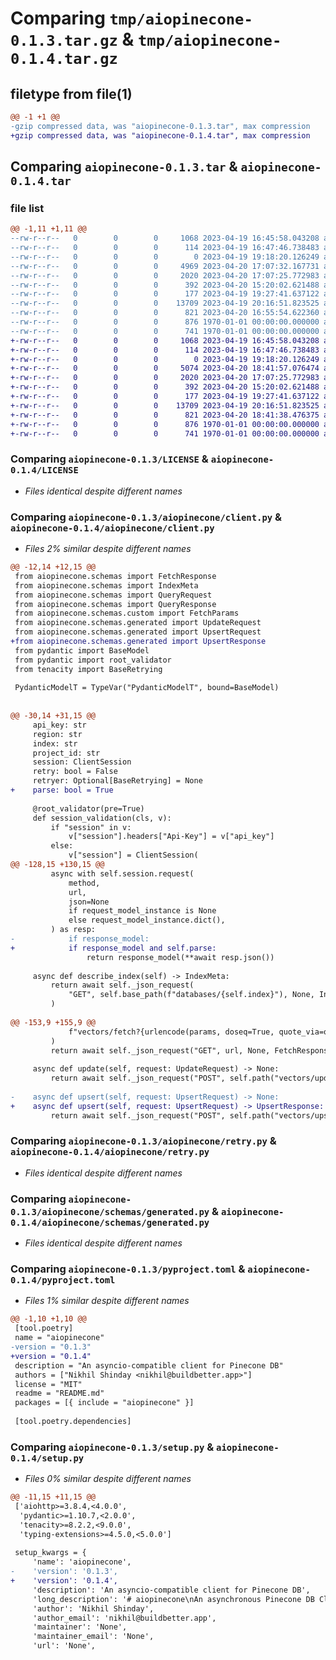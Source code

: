 # Comparing `tmp/aiopinecone-0.1.3.tar.gz` & `tmp/aiopinecone-0.1.4.tar.gz`

## filetype from file(1)

```diff
@@ -1 +1 @@
-gzip compressed data, was "aiopinecone-0.1.3.tar", max compression
+gzip compressed data, was "aiopinecone-0.1.4.tar", max compression
```

## Comparing `aiopinecone-0.1.3.tar` & `aiopinecone-0.1.4.tar`

### file list

```diff
@@ -1,11 +1,11 @@
--rw-r--r--   0        0        0     1068 2023-04-19 16:45:58.043208 aiopinecone-0.1.3/LICENSE
--rw-r--r--   0        0        0      114 2023-04-19 16:47:46.738483 aiopinecone-0.1.3/README.md
--rw-r--r--   0        0        0        0 2023-04-19 19:18:20.126249 aiopinecone-0.1.3/aiopinecone/__init__.py
--rw-r--r--   0        0        0     4969 2023-04-20 17:07:32.167731 aiopinecone-0.1.3/aiopinecone/client.py
--rw-r--r--   0        0        0     2020 2023-04-20 17:07:25.772983 aiopinecone-0.1.3/aiopinecone/retry.py
--rw-r--r--   0        0        0      392 2023-04-20 15:20:02.621488 aiopinecone-0.1.3/aiopinecone/schemas/__init__.py
--rw-r--r--   0        0        0      177 2023-04-19 19:27:41.637122 aiopinecone-0.1.3/aiopinecone/schemas/custom.py
--rw-r--r--   0        0        0    13709 2023-04-19 20:16:51.823525 aiopinecone-0.1.3/aiopinecone/schemas/generated.py
--rw-r--r--   0        0        0      821 2023-04-20 16:55:54.622360 aiopinecone-0.1.3/pyproject.toml
--rw-r--r--   0        0        0      876 1970-01-01 00:00:00.000000 aiopinecone-0.1.3/setup.py
--rw-r--r--   0        0        0      741 1970-01-01 00:00:00.000000 aiopinecone-0.1.3/PKG-INFO
+-rw-r--r--   0        0        0     1068 2023-04-19 16:45:58.043208 aiopinecone-0.1.4/LICENSE
+-rw-r--r--   0        0        0      114 2023-04-19 16:47:46.738483 aiopinecone-0.1.4/README.md
+-rw-r--r--   0        0        0        0 2023-04-19 19:18:20.126249 aiopinecone-0.1.4/aiopinecone/__init__.py
+-rw-r--r--   0        0        0     5074 2023-04-20 18:41:57.076474 aiopinecone-0.1.4/aiopinecone/client.py
+-rw-r--r--   0        0        0     2020 2023-04-20 17:07:25.772983 aiopinecone-0.1.4/aiopinecone/retry.py
+-rw-r--r--   0        0        0      392 2023-04-20 15:20:02.621488 aiopinecone-0.1.4/aiopinecone/schemas/__init__.py
+-rw-r--r--   0        0        0      177 2023-04-19 19:27:41.637122 aiopinecone-0.1.4/aiopinecone/schemas/custom.py
+-rw-r--r--   0        0        0    13709 2023-04-19 20:16:51.823525 aiopinecone-0.1.4/aiopinecone/schemas/generated.py
+-rw-r--r--   0        0        0      821 2023-04-20 18:41:38.476375 aiopinecone-0.1.4/pyproject.toml
+-rw-r--r--   0        0        0      876 1970-01-01 00:00:00.000000 aiopinecone-0.1.4/setup.py
+-rw-r--r--   0        0        0      741 1970-01-01 00:00:00.000000 aiopinecone-0.1.4/PKG-INFO
```

### Comparing `aiopinecone-0.1.3/LICENSE` & `aiopinecone-0.1.4/LICENSE`

 * *Files identical despite different names*

### Comparing `aiopinecone-0.1.3/aiopinecone/client.py` & `aiopinecone-0.1.4/aiopinecone/client.py`

 * *Files 2% similar despite different names*

```diff
@@ -12,14 +12,15 @@
 from aiopinecone.schemas import FetchResponse
 from aiopinecone.schemas import IndexMeta
 from aiopinecone.schemas import QueryRequest
 from aiopinecone.schemas import QueryResponse
 from aiopinecone.schemas.custom import FetchParams
 from aiopinecone.schemas.generated import UpdateRequest
 from aiopinecone.schemas.generated import UpsertRequest
+from aiopinecone.schemas.generated import UpsertResponse
 from pydantic import BaseModel
 from pydantic import root_validator
 from tenacity import BaseRetrying
 
 PydanticModelT = TypeVar("PydanticModelT", bound=BaseModel)
 
 
@@ -30,14 +31,15 @@
     api_key: str
     region: str
     index: str
     project_id: str
     session: ClientSession
     retry: bool = False
     retryer: Optional[BaseRetrying] = None
+    parse: bool = True
 
     @root_validator(pre=True)
     def session_validation(cls, v):
         if "session" in v:
             v["session"].headers["Api-Key"] = v["api_key"]
         else:
             v["session"] = ClientSession(
@@ -128,15 +130,15 @@
         async with self.session.request(
             method,
             url,
             json=None
             if request_model_instance is None
             else request_model_instance.dict(),
         ) as resp:
-            if response_model:
+            if response_model and self.parse:
                 return response_model(**await resp.json())
 
     async def describe_index(self) -> IndexMeta:
         return await self._json_request(
             "GET", self.base_path(f"databases/{self.index}"), None, IndexMeta
         )
 
@@ -153,9 +155,9 @@
             f"vectors/fetch?{urlencode(params, doseq=True, quote_via=quote)}"
         )
         return await self._json_request("GET", url, None, FetchResponse)
 
     async def update(self, request: UpdateRequest) -> None:
         return await self._json_request("POST", self.path("vectors/update"), request)
 
-    async def upsert(self, request: UpsertRequest) -> None:
+    async def upsert(self, request: UpsertRequest) -> UpsertResponse:
         return await self._json_request("POST", self.path("vectors/upsert"), request)
```

### Comparing `aiopinecone-0.1.3/aiopinecone/retry.py` & `aiopinecone-0.1.4/aiopinecone/retry.py`

 * *Files identical despite different names*

### Comparing `aiopinecone-0.1.3/aiopinecone/schemas/generated.py` & `aiopinecone-0.1.4/aiopinecone/schemas/generated.py`

 * *Files identical despite different names*

### Comparing `aiopinecone-0.1.3/pyproject.toml` & `aiopinecone-0.1.4/pyproject.toml`

 * *Files 1% similar despite different names*

```diff
@@ -1,10 +1,10 @@
 [tool.poetry]
 name = "aiopinecone"
-version = "0.1.3"
+version = "0.1.4"
 description = "An asyncio-compatible client for Pinecone DB"
 authors = ["Nikhil Shinday <nikhil@buildbetter.app>"]
 license = "MIT"
 readme = "README.md"
 packages = [{ include = "aiopinecone" }]
 
 [tool.poetry.dependencies]
```

### Comparing `aiopinecone-0.1.3/setup.py` & `aiopinecone-0.1.4/setup.py`

 * *Files 0% similar despite different names*

```diff
@@ -11,15 +11,15 @@
 ['aiohttp>=3.8.4,<4.0.0',
  'pydantic>=1.10.7,<2.0.0',
  'tenacity>=8.2.2,<9.0.0',
  'typing-extensions>=4.5.0,<5.0.0']
 
 setup_kwargs = {
     'name': 'aiopinecone',
-    'version': '0.1.3',
+    'version': '0.1.4',
     'description': 'An asyncio-compatible client for Pinecone DB',
     'long_description': '# aiopinecone\nAn asynchronous Pinecone DB Client, completely unaffiliated with Pinecone or Pinecone Systems, Inc.\n',
     'author': 'Nikhil Shinday',
     'author_email': 'nikhil@buildbetter.app',
     'maintainer': 'None',
     'maintainer_email': 'None',
     'url': 'None',
```

